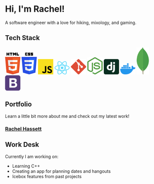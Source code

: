 # Hi, I'm Rachel!

A software engineer with a love for hiking, mixology, and gaming. 

## Tech Stack
<img src="./assets/html-5.svg" width="50"> <img src="./assets/css-3.svg" width="50"> <img src="./assets/javascript.svg" width="50"> <img src="./assets/React-icon.png" width="50"> <img src="./assets/git-icon.svg" width="50">
<img src="./assets/nodejs-icon.svg" width="50"> <img src="./assets/django.svg" width="50"> <img src="./assets/docker-icon.svg" width="50"> <img src="./assets/mongodb-icon.svg" width="40"> <img src="./assets/bootstrap.svg" width="50">

## Portfolio

Learn a little bit more about me and check out my latest work!

### <a href="https://rachel-hassett.netlify.app/about">Rachel Hassett</a>

## Work Desk

Currently I am working on:

- Learning C++
- Creating an app for planning dates and hangouts
- Icebox features from past projects
